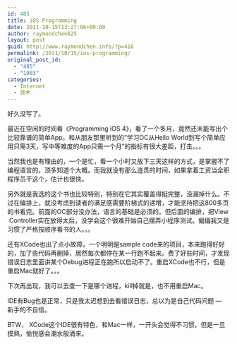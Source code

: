 ```yaml
---
id: 485
title: iOS Programming
date: 2011-10-15T13:27:06+00:00
author: raymondchen625
layout: post
guid: http://www.raymondchen.info/?p=416
permalink: /2011/10/15/ios-programming/
original_post_id:
  - "485"
  - "1083"
categories:
  - Internet
  - 技术
---
```

好久没写了。

最近在空闲的时间看《Programming iOS 4》，看了一个多月，竟然还未能写出个比较靠谱的简单App。和从朋友那里听到的“学习OC从Hello World到写个简单应用只需3天，写中等难度的App只需一个月”的指标有很大差距，打击。。。

当然我也是有理由的，一个是忙，看一个小时又放下三天这样的方式，是掌握不了编程语言的，顶多知道个大概。而我就没有那么连贯的时间，如果拿着工资当全职程序员干这个，估计也很快。

另外就是我选的这个书也比较特别，特别在它其实覆盖得挺完整，没漏掉什么。不过在编排上，就没考虑到读者的满足感需要阶梯式的递增，才能坚持把这800多页的书看完。前面的OC部分没办法，语言的基础是必须的。但后面的编排，把View  Controller实在放得太后，没学会这个很难开始自己摆弄小程序测试。偏偏我又是习惯了严格按顺序看书的人。。。

还有XCode也出了点小故障，一个明明是sample code来的项目，本来跑得好好的，加了些代码再删掉，居然每次都停在某一行跑不起来。费了好些时间，才发现错误日志里面讲某个Debug进程正在跑所以启动不了。重启XCode也不行，但是重启Mac就好了。。。

下次再出现，我可以去查一下是哪个进程，kill掉就是，也不用重启Mac。

IDE有Bug也是正常，只是我太迟想到去看错误日志，总以为是自己代码问题 &#8212; 新手的不自信。

BTW， XCode这个IDE很有特色，和Mac一样，一开头会觉得不习惯，但是一旦摸熟，愉悦感会潮水般涌来。
